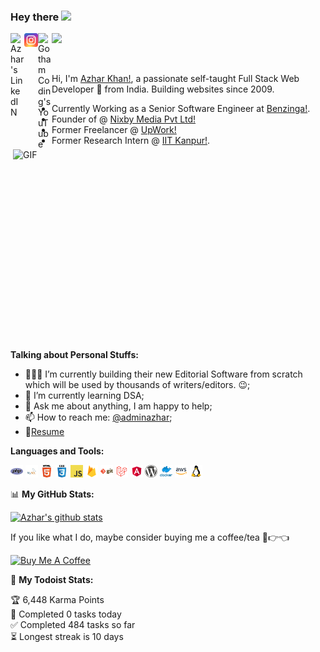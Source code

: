 ### Hey there <img src="https://media.giphy.com/media/hvRJCLFzcasrR4ia7z/giphy.gif" width="25px">

<a href="https://www.linkedin.com/in/azhark/">
  <img align="left" alt="Azhar's LinkedIN" width="22px" src="https://raw.githubusercontent.com/peterthehan/peterthehan/master/assets/linkedin.svg" />
</a>
<a href="https://instagram.com/adminazhar">
  <img align="left" alt="Azhar Khan | Twitter" width="22px" src="https://raw.githubusercontent.com/edent/SuperTinyIcons/91a804aef38847ce0d70cc4f796da8931b2f1f19/images/svg/instagram.svg" />
</a>
<a href="https://www.youtube.com/gothamcoding">
  <img align="left" alt="Gotham Coding's YouTube" width="22px" src="https://raw.githubusercontent.com/peterthehan/peterthehan/master/assets/youtube.svg" />
</a>

![](https://visitor-badge.glitch.me/badge?page_id=adminazhar.adminazhar)

<br />

  <img align="right" alt="GIF" src="https://github.com/abhisheknaiidu/abhisheknaiidu/blob/master/code.gif?raw=true" width="500" height="320" />
  
Hi, I'm [Azhar Khan!](https://azhark.com/), a passionate self-taught Full Stack Web Developer 🚀 from India. Building websites since 2009.
- Currently Working as a Senior Software Engineer at [Benzinga!](https://www.benzinga.com). 
- Founder of @ [Nixby Media Pvt Ltd!](https://www.nixby.in/abouot)
- Former Freelancer @ [UpWork!](https://www.upwork.com/o/profiles/users/~01cc56023d6e2591da/)
- Former Research Intern @ [IIT Kanpur!](https://iitk.ac.in/smartcity/).

**Talking about Personal Stuffs:**

- 👨🏽‍💻 I’m currently building their new Editorial Software from scratch which will be used by thousands of writers/editors. :wink:;
- 🌱 I’m currently learning DSA; 
- 💬 Ask me about anything, I am happy to help;
- 📫 How to reach me: [@adminazhar](https://instagram.com/adminazhar);
- 📝[Resume](https://docs.google.com/document/d/12Emm5tnjLu2F8p1svPlYVFiIasBMlDs5YaZp4Gc_q7Y/edit?usp=sharing)

**Languages and Tools:**  

<code><img height="20" src="https://raw.githubusercontent.com/github/explore/80688e429a7d4ef2fca1e82350fe8e3517d3494d/topics/php/php.png"></code>
<code><img height="20" src="https://raw.githubusercontent.com/github/explore/80688e429a7d4ef2fca1e82350fe8e3517d3494d/topics/mysql/mysql.png"></code>
<code><img height="20" src="https://raw.githubusercontent.com/github/explore/80688e429a7d4ef2fca1e82350fe8e3517d3494d/topics/html/html.png"></code>
<code><img height="20" src="https://raw.githubusercontent.com/github/explore/80688e429a7d4ef2fca1e82350fe8e3517d3494d/topics/css/css.png"></code>
<code><img height="20" src="https://raw.githubusercontent.com/github/explore/80688e429a7d4ef2fca1e82350fe8e3517d3494d/topics/javascript/javascript.png"></code>
<code><img height="20" src="https://raw.githubusercontent.com/github/explore/80688e429a7d4ef2fca1e82350fe8e3517d3494d/topics/firebase/firebase.png"></code>
<code><img height="20" src="https://raw.githubusercontent.com/github/explore/80688e429a7d4ef2fca1e82350fe8e3517d3494d/topics/git/git.png"></code>
<code><img height="20" src="https://raw.githubusercontent.com/github/explore/80688e429a7d4ef2fca1e82350fe8e3517d3494d/topics/laravel/laravel.png"></code>
<code><img height="20" src="https://raw.githubusercontent.com/github/explore/80688e429a7d4ef2fca1e82350fe8e3517d3494d/topics/angular/angular.png"></code>
<code><img height="20" src="https://raw.githubusercontent.com/github/explore/80688e429a7d4ef2fca1e82350fe8e3517d3494d/topics/wordpress/wordpress.png"></code>
<code><img height="20" src="https://raw.githubusercontent.com/github/explore/80688e429a7d4ef2fca1e82350fe8e3517d3494d/topics/docker/docker.png"></code>
<code><img height="20" src="https://raw.githubusercontent.com/github/explore/80688e429a7d4ef2fca1e82350fe8e3517d3494d/topics/aws/aws.png"></code>
<code><img height="20" src="https://raw.githubusercontent.com/github/explore/80688e429a7d4ef2fca1e82350fe8e3517d3494d/topics/linux/linux.png"></code>

📊 **My GitHub Stats:**
<!--START_SECTION:waka-->
[![Azhar's github stats](https://github-readme-stats.vercel.app/api?username=adminazhar&count_private=true&include_all_commits=true&show_icons=true&theme=react&show_owner=true)](https://github.com/adminazhar)
<!--END_SECTION:waka-->

If you like what I do, maybe consider buying me a coffee/tea 🥺👉👈

<a href="https://www.buymeacoffee.com/adminazhar" target="_blank"><img src="https://cdn.buymeacoffee.com/buttons/v2/default-red.png" alt="Buy Me A Coffee" width="150" ></a>

🚧 **My Todoist Stats:**
<!-- TODO-IST:START -->
🏆  6,448 Karma Points           
🌸  Completed 0 tasks today           
✅  Completed 484 tasks so far           
⏳  Longest streak is 10 days
<!-- TODO-IST:END -->

